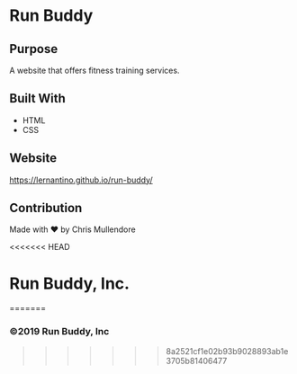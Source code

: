 # Run Buddy

## Purpose
A website that offers fitness training services.

## Built With
* HTML
* CSS

## Website
https://lernantino.github.io/run-buddy/

## Contribution
Made with ❤️ by Chris Mullendore

<<<<<<< HEAD
# Run Buddy, Inc.
=======
### ©️2019 Run Buddy, Inc 
>>>>>>> 8a2521cf1e02b93b9028893ab1e3705b81406477
